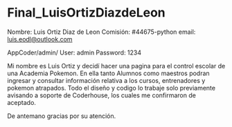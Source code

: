 # Final_LuisOrtizDiazdeLeon

Nombre: Luis Ortiz Diaz de Leon
Comisión: #44675-python 
email: luis.eodl@outlook.com

AppCoder/admin/
User: admin
Password: 1234

Mi nombre es Luis Ortiz y decidí hacer una pagina para el control escolar de una Academia Pokemon. 
En ella tanto Alumnos como maestros podran ingresar y consultar información relativa a los cursos, entrenadores y pokemon atrapados.
Todo el diseño y codigo lo trabaje solo previamente avisando a soporte de Coderhouse, los cuales me confirmaron de aceptado.

De antemano gracias por su atención.
